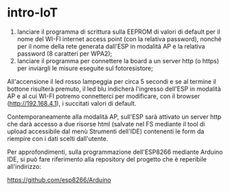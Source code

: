 # intro-IoT
1) lanciare il programma di scrittura sulla EEPROM di valori di default per il nome del WI-FI internet access point (con la relativa password), nonché per il nome della rete generata dall'ESP in modalità AP e la relativa password (8 caratteri per WPA2);
2) lanciare il programma per connettere la board a un server http (o https) per inviargli le misure eseguite sul fotoresistore;

All'accensione il led rosso lampeggia per circa 5 secondi e se al termine il bottone risulterà premuto, il led blu indicherà l'ingresso dell'ESP in modalità AP e al cui WI-FI potremo connetterci per modificare, con il browser (http://192.168.4.1), i succitati valori di default.

Contemporaneamente alla modalità AP, sull'ESP sarà attivato un server http che darà accesso a due risorse html (salvate nel FS mediante il tool di upload accessibile dal menù Strumenti dell'IDE) contenenti le form da riempire con i dati scelti dall'utente. 

Per approfondimenti, sulla programmazione dell'ESP8266 mediante Arduino IDE, si può fare riferimento alla repository del progetto che è  reperibile all'indirizzo:

https://github.com/esp8266/Arduino

